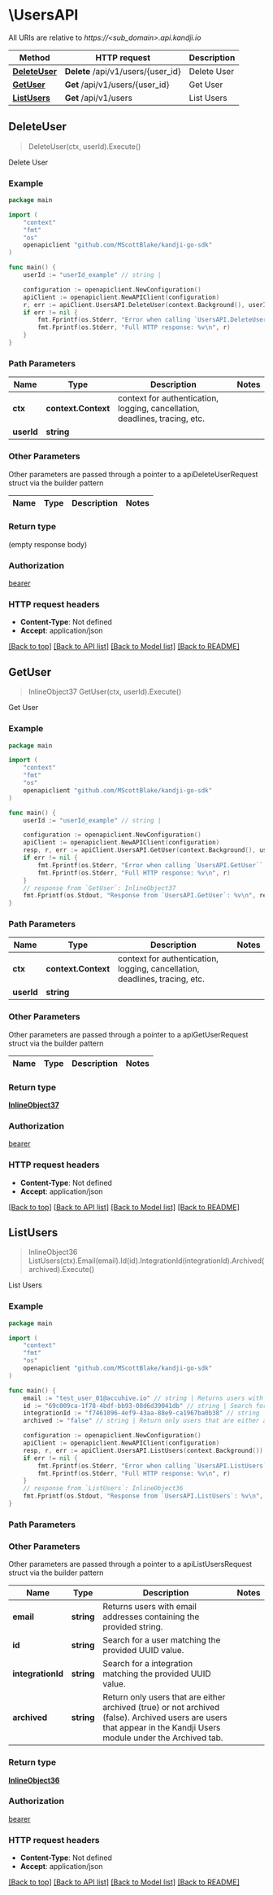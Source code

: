 # \UsersAPI

All URIs are relative to *https://&lt;sub_domain&gt;.api.kandji.io*

Method | HTTP request | Description
------------- | ------------- | -------------
[**DeleteUser**](UsersAPI.md#DeleteUser) | **Delete** /api/v1/users/{user_id} | Delete User
[**GetUser**](UsersAPI.md#GetUser) | **Get** /api/v1/users/{user_id} | Get User
[**ListUsers**](UsersAPI.md#ListUsers) | **Get** /api/v1/users | List Users



## DeleteUser

> DeleteUser(ctx, userId).Execute()

Delete User



### Example

```go
package main

import (
	"context"
	"fmt"
	"os"
	openapiclient "github.com/MScottBlake/kandji-go-sdk"
)

func main() {
	userId := "userId_example" // string | 

	configuration := openapiclient.NewConfiguration()
	apiClient := openapiclient.NewAPIClient(configuration)
	r, err := apiClient.UsersAPI.DeleteUser(context.Background(), userId).Execute()
	if err != nil {
		fmt.Fprintf(os.Stderr, "Error when calling `UsersAPI.DeleteUser``: %v\n", err)
		fmt.Fprintf(os.Stderr, "Full HTTP response: %v\n", r)
	}
}
```

### Path Parameters


Name | Type | Description  | Notes
------------- | ------------- | ------------- | -------------
**ctx** | **context.Context** | context for authentication, logging, cancellation, deadlines, tracing, etc.
**userId** | **string** |  | 

### Other Parameters

Other parameters are passed through a pointer to a apiDeleteUserRequest struct via the builder pattern


Name | Type | Description  | Notes
------------- | ------------- | ------------- | -------------


### Return type

 (empty response body)

### Authorization

[bearer](../README.md#bearer)

### HTTP request headers

- **Content-Type**: Not defined
- **Accept**: application/json

[[Back to top]](#) [[Back to API list]](../README.md#documentation-for-api-endpoints)
[[Back to Model list]](../README.md#documentation-for-models)
[[Back to README]](../README.md)


## GetUser

> InlineObject37 GetUser(ctx, userId).Execute()

Get User



### Example

```go
package main

import (
	"context"
	"fmt"
	"os"
	openapiclient "github.com/MScottBlake/kandji-go-sdk"
)

func main() {
	userId := "userId_example" // string | 

	configuration := openapiclient.NewConfiguration()
	apiClient := openapiclient.NewAPIClient(configuration)
	resp, r, err := apiClient.UsersAPI.GetUser(context.Background(), userId).Execute()
	if err != nil {
		fmt.Fprintf(os.Stderr, "Error when calling `UsersAPI.GetUser``: %v\n", err)
		fmt.Fprintf(os.Stderr, "Full HTTP response: %v\n", r)
	}
	// response from `GetUser`: InlineObject37
	fmt.Fprintf(os.Stdout, "Response from `UsersAPI.GetUser`: %v\n", resp)
}
```

### Path Parameters


Name | Type | Description  | Notes
------------- | ------------- | ------------- | -------------
**ctx** | **context.Context** | context for authentication, logging, cancellation, deadlines, tracing, etc.
**userId** | **string** |  | 

### Other Parameters

Other parameters are passed through a pointer to a apiGetUserRequest struct via the builder pattern


Name | Type | Description  | Notes
------------- | ------------- | ------------- | -------------


### Return type

[**InlineObject37**](InlineObject37.md)

### Authorization

[bearer](../README.md#bearer)

### HTTP request headers

- **Content-Type**: Not defined
- **Accept**: application/json

[[Back to top]](#) [[Back to API list]](../README.md#documentation-for-api-endpoints)
[[Back to Model list]](../README.md#documentation-for-models)
[[Back to README]](../README.md)


## ListUsers

> InlineObject36 ListUsers(ctx).Email(email).Id(id).IntegrationId(integrationId).Archived(archived).Execute()

List Users



### Example

```go
package main

import (
	"context"
	"fmt"
	"os"
	openapiclient "github.com/MScottBlake/kandji-go-sdk"
)

func main() {
	email := "test_user_01@accuhive.io" // string | Returns users with email addresses containing the provided string. (optional)
	id := "69c009ca-1f78-4bdf-bb93-08d6d39041db" // string | Search for a user matching the provided UUID value. (optional)
	integrationId := "f7461096-4ef9-43aa-88e9-ca1967ba0b38" // string | Search for a integration matching the provided UUID value. (optional)
	archived := "false" // string | Return only users that are either archived (true) or not archived (false). Archived users are users that appear in the Kandji Users module under the Archived tab. (optional)

	configuration := openapiclient.NewConfiguration()
	apiClient := openapiclient.NewAPIClient(configuration)
	resp, r, err := apiClient.UsersAPI.ListUsers(context.Background()).Email(email).Id(id).IntegrationId(integrationId).Archived(archived).Execute()
	if err != nil {
		fmt.Fprintf(os.Stderr, "Error when calling `UsersAPI.ListUsers``: %v\n", err)
		fmt.Fprintf(os.Stderr, "Full HTTP response: %v\n", r)
	}
	// response from `ListUsers`: InlineObject36
	fmt.Fprintf(os.Stdout, "Response from `UsersAPI.ListUsers`: %v\n", resp)
}
```

### Path Parameters



### Other Parameters

Other parameters are passed through a pointer to a apiListUsersRequest struct via the builder pattern


Name | Type | Description  | Notes
------------- | ------------- | ------------- | -------------
 **email** | **string** | Returns users with email addresses containing the provided string. | 
 **id** | **string** | Search for a user matching the provided UUID value. | 
 **integrationId** | **string** | Search for a integration matching the provided UUID value. | 
 **archived** | **string** | Return only users that are either archived (true) or not archived (false). Archived users are users that appear in the Kandji Users module under the Archived tab. | 

### Return type

[**InlineObject36**](InlineObject36.md)

### Authorization

[bearer](../README.md#bearer)

### HTTP request headers

- **Content-Type**: Not defined
- **Accept**: application/json

[[Back to top]](#) [[Back to API list]](../README.md#documentation-for-api-endpoints)
[[Back to Model list]](../README.md#documentation-for-models)
[[Back to README]](../README.md)

